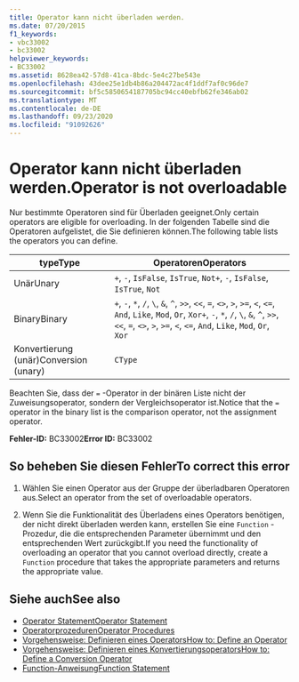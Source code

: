 ```yaml
---
title: Operator kann nicht überladen werden.
ms.date: 07/20/2015
f1_keywords:
- vbc33002
- bc33002
helpviewer_keywords:
- BC33002
ms.assetid: 8628ea42-57d8-41ca-8bdc-5e4c27be543e
ms.openlocfilehash: 43dee25e1db4b86a204472ac4f1ddf7af0c96de7
ms.sourcegitcommit: bf5c5850654187705bc94cc40ebfb62fe346ab02
ms.translationtype: MT
ms.contentlocale: de-DE
ms.lasthandoff: 09/23/2020
ms.locfileid: "91092626"
---
```

# <a name="operator-is-not-overloadable"></a><span data-ttu-id="7fcb0-102">Operator kann nicht überladen werden.</span><span class="sxs-lookup"><span data-stu-id="7fcb0-102">Operator is not overloadable</span></span>

<span data-ttu-id="7fcb0-103">Nur bestimmte Operatoren sind für Überladen geeignet.</span><span class="sxs-lookup"><span data-stu-id="7fcb0-103">Only certain operators are eligible for overloading.</span></span> <span data-ttu-id="7fcb0-104">In der folgenden Tabelle sind die Operatoren aufgelistet, die Sie definieren können.</span><span class="sxs-lookup"><span data-stu-id="7fcb0-104">The following table lists the operators you can define.</span></span>  
  
|<span data-ttu-id="7fcb0-105">type</span><span class="sxs-lookup"><span data-stu-id="7fcb0-105">Type</span></span>|<span data-ttu-id="7fcb0-106">Operatoren</span><span class="sxs-lookup"><span data-stu-id="7fcb0-106">Operators</span></span>|  
|----------|---------------|  
|<span data-ttu-id="7fcb0-107">Unär</span><span class="sxs-lookup"><span data-stu-id="7fcb0-107">Unary</span></span>|<span data-ttu-id="7fcb0-108">`+`, `-`, `IsFalse`, `IsTrue`, `Not`</span><span class="sxs-lookup"><span data-stu-id="7fcb0-108">`+`, `-`, `IsFalse`, `IsTrue`, `Not`</span></span>|  
|<span data-ttu-id="7fcb0-109">Binary</span><span class="sxs-lookup"><span data-stu-id="7fcb0-109">Binary</span></span>|<span data-ttu-id="7fcb0-110">`+`, `-`, `*`, `/`, `\`, `&`, `^`, `>>`, `<<`, `=`, `<>`, `>`, `>=`, `<`, `<=`, `And`, `Like`, `Mod`, `Or`, `Xor`</span><span class="sxs-lookup"><span data-stu-id="7fcb0-110">`+`, `-`, `*`, `/`, `\`, `&`, `^`, `>>`, `<<`, `=`, `<>`, `>`, `>=`, `<`, `<=`, `And`, `Like`, `Mod`, `Or`, `Xor`</span></span>|  
|<span data-ttu-id="7fcb0-111">Konvertierung (unär)</span><span class="sxs-lookup"><span data-stu-id="7fcb0-111">Conversion (unary)</span></span>|`CType`|  
  
 <span data-ttu-id="7fcb0-112">Beachten Sie, dass der `=` -Operator in der binären Liste nicht der Zuweisungsoperator, sondern der Vergleichsoperator ist.</span><span class="sxs-lookup"><span data-stu-id="7fcb0-112">Notice that the `=` operator in the binary list is the comparison operator, not the assignment operator.</span></span>  
  
 <span data-ttu-id="7fcb0-113">**Fehler-ID:** BC33002</span><span class="sxs-lookup"><span data-stu-id="7fcb0-113">**Error ID:** BC33002</span></span>  
  
## <a name="to-correct-this-error"></a><span data-ttu-id="7fcb0-114">So beheben Sie diesen Fehler</span><span class="sxs-lookup"><span data-stu-id="7fcb0-114">To correct this error</span></span>  
  
1. <span data-ttu-id="7fcb0-115">Wählen Sie einen Operator aus der Gruppe der überladbaren Operatoren aus.</span><span class="sxs-lookup"><span data-stu-id="7fcb0-115">Select an operator from the set of overloadable operators.</span></span>  
  
2. <span data-ttu-id="7fcb0-116">Wenn Sie die Funktionalität des Überladens eines Operators benötigen, der nicht direkt überladen werden kann, erstellen Sie eine `Function` -Prozedur, die die entsprechenden Parameter übernimmt und den entsprechenden Wert zurückgibt.</span><span class="sxs-lookup"><span data-stu-id="7fcb0-116">If you need the functionality of overloading an operator that you cannot overload directly, create a `Function` procedure that takes the appropriate parameters and returns the appropriate value.</span></span>  
  
## <a name="see-also"></a><span data-ttu-id="7fcb0-117">Siehe auch</span><span class="sxs-lookup"><span data-stu-id="7fcb0-117">See also</span></span>

- [<span data-ttu-id="7fcb0-118">Operator Statement</span><span class="sxs-lookup"><span data-stu-id="7fcb0-118">Operator Statement</span></span>](../language-reference/statements/operator-statement.md)
- [<span data-ttu-id="7fcb0-119">Operatorprozeduren</span><span class="sxs-lookup"><span data-stu-id="7fcb0-119">Operator Procedures</span></span>](../programming-guide/language-features/procedures/operator-procedures.md)
- [<span data-ttu-id="7fcb0-120">Vorgehensweise: Definieren eines Operators</span><span class="sxs-lookup"><span data-stu-id="7fcb0-120">How to: Define an Operator</span></span>](../programming-guide/language-features/procedures/how-to-define-an-operator.md)
- [<span data-ttu-id="7fcb0-121">Vorgehensweise: Definieren eines Konvertierungsoperators</span><span class="sxs-lookup"><span data-stu-id="7fcb0-121">How to: Define a Conversion Operator</span></span>](../programming-guide/language-features/procedures/how-to-define-a-conversion-operator.md)
- [<span data-ttu-id="7fcb0-122">Function-Anweisung</span><span class="sxs-lookup"><span data-stu-id="7fcb0-122">Function Statement</span></span>](../language-reference/statements/function-statement.md)

